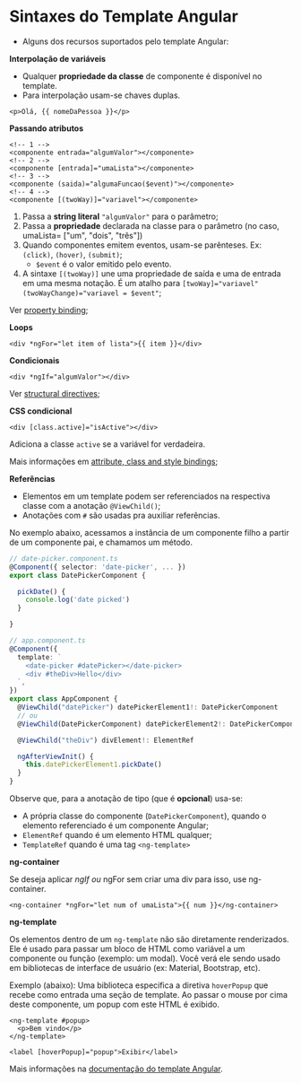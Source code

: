 # Sintaxes do Template Angular

* Alguns dos recursos suportados pelo template Angular:

**Interpolação de variáveis**

* Qualquer **propriedade da classe** de componente é disponível no template.
* Para interpolação usam-se chaves duplas.

```markup
<p>Olá, {{ nomeDaPessoa }}</p>
```

**Passando atributos**

```markup
<!-- 1 -->
<componente entrada="algumValor"></componente>
<!-- 2 -->
<componente [entrada]="umaLista"></componente>
<!-- 3 -->
<componente (saida)="algumaFuncao($event)"></componente>
<!-- 4 -->
<componente [(twoWay)]="variavel"></componente>
```

1. Passa a **string literal** `"algumValor"` para o parâmetro;
2. Passa a **propriedade** declarada na classe para o parâmetro \(no caso, umaLista= \["um", "dois", "três"\]\)
3. Quando componentes emitem eventos, usam-se parênteses. Ex: `(click)`, `(hover)`, `(submit)`;
   * `$event` é o valor emitido pelo evento.
4. A sintaxe `[(twoWay)]` une uma propriedade de saída e uma de entrada em uma mesma notação. É um atalho para `[twoWay]="variavel" (twoWayChange)="variavel = $event"`;

Ver [property binding](https://angular.io/guide/property-binding);

**Loops**

```markup
<div *ngFor="let item of lista">{{ item }}</div>
```

**Condicionais**

```markup
<div *ngIf="algumValor"></div>
```

Ver [structural directives](https://angular.io/guide/structural-directives);

**CSS condicional**

```markup
<div [class.active]="isActive"></div>
```

Adiciona a classe `active` se a variável for verdadeira.

Mais informações em [attribute, class and style bindings](https://angular.io/guide/attribute-binding);

**Referências**

* Elementos em um template podem ser referenciados na respectiva classe com a anotação `@ViewChild()`;
* Anotações com `#` são usadas pra auxiliar referências.

No exemplo abaixo, acessamos a instância de um componente filho a partir de um componente pai, e chamamos um método.

```typescript
// date-picker.component.ts
@Component({ selector: 'date-picker', ... })
export class DatePickerComponent {

  pickDate() {
    console.log('date picked')
  }

}
```

```typescript
// app.component.ts
@Component({
  template: `
    <date-picker #datePicker></date-picker>
    <div #theDiv>Hello</div>
  `,
})
export class AppComponent {
  @ViewChild("datePicker") datePickerElement1!: DatePickerComponent
  // ou
  @ViewChild(DatePickerComponent) datePickerElement2!: DatePickerComponent

  @ViewChild("theDiv") divElement!: ElementRef

  ngAfterViewInit() {
    this.datePickerElement1.pickDate()
  }
}
```

Observe que, para a anotação de tipo \(que é **opcional**\) usa-se:

* A própria classe do componente \(`DatePickerComponent`\), quando o elemento referenciado é um componente Angular;
* `ElementRef` quando é um elemento HTML qualquer;
* `TemplateRef` quando é uma tag `<ng-template>`

**ng-container**

Se deseja aplicar _ngIf ou_ ngFor sem criar uma div para isso, use ng-container.

```markup
<ng-container *ngFor="let num of umaLista">{{ num }}</ng-container>
```

**ng-template**

Os elementos dentro de um `ng-template` não são diretamente renderizados. Ele é usado para passar um bloco de HTML como variável a um componente ou função \(exemplo: um modal\). Você verá ele sendo usado em bibliotecas de interface de usuário \(ex: Material, Bootstrap, etc\).

Exemplo \(abaixo\): Uma biblioteca especifica a diretiva `hoverPopup` que recebe como entrada uma seção de template. Ao passar o mouse por cima deste componente, um popup com este HTML é exibido.

```markup
<ng-template #popup>
  <p>Bem vindo</p>
</ng-template>

<label [hoverPopup]="popup">Exibir</label>
```

Mais informações na [documentação do template Angular](https://angular.io/guide/template-syntax).

